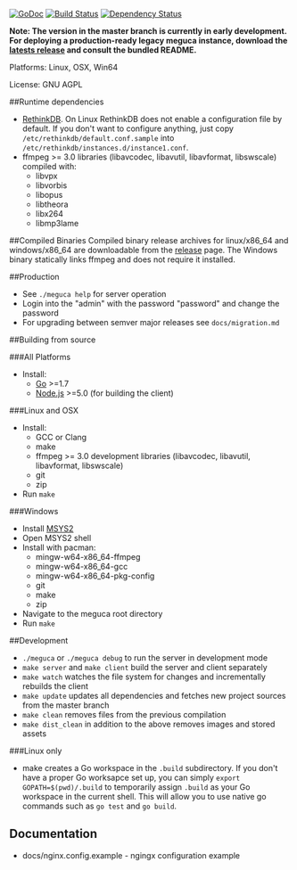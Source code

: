 [![GoDoc](https://godoc.org/github.com/bakape/meguca?status.svg)](https://godoc.org/github.com/bakape/meguca)
[![Build Status](https://travis-ci.org/bakape/meguca.svg)](https://travis-ci.org/bakape/meguca)
[![Dependency Status](https://david-dm.org/bakape/meguca.svg)](https://david-dm.org/bakape/meguca)

__Note: The version in the master branch is currently in early development.
For deploying a production-ready legacy meguca instance, download the [latests
release](https://github.com/bakape/meguca/releases/latest) and consult the
bundled README.__

Platforms: Linux, OSX, Win64

License: GNU AGPL

##Runtime dependencies
* [RethinkDB](https://rethinkdb.com/docs/install/).
On Linux RethinkDB does not enable a configuration file by default. If you don't
want to configure anything, just copy `/etc/rethinkdb/default.conf.sample` into
`/etc/rethinkdb/instances.d/instance1.conf`.
* ffmpeg >= 3.0 libraries (libavcodec, libavutil, libavformat, libswscale)
compiled with:
	* libvpx
	* libvorbis
	* libopus
	* libtheora
	* libx264
	* libmp3lame

##Compiled Binaries
Compiled binary release archives for linux/x86_64 and windows/x86_64 are downloadable
from the [release](https://github.com/bakape/meguca/releases) page. The Windows
binary statically links ffmpeg and does not require it installed.

##Production
* See `./meguca help` for server operation
* Login into the "admin" with the password "password" and change the password
* For upgrading between semver major releases see `docs/migration.md`

##Building from source

###All Platforms
* Install:
	* [Go](https://golang.org/doc/install) >=1.7
	* [Node.js](https://nodejs.org) >=5.0 (for building the client)

###Linux and OSX
* Install:
    * GCC or Clang
    * make
    * ffmpeg >= 3.0 development libraries (libavcodec, libavutil,
    libavformat, libswscale)
    * git
    * zip
* Run `make`

###Windows
* Install [MSYS2](https://sourceforge.net/projects/msys2/)
* Open MSYS2 shell
* Install with pacman:
    * mingw-w64-x86_64-ffmpeg
    * mingw-w64-x86_64-gcc
    * mingw-w64-x86_64-pkg-config
    * git
    * make
    * zip
* Navigate to the meguca root directory
* Run `make`

##Development
* `./meguca` or `./meguca debug` to run the server in development mode
* `make server` and `make client` build the server and client separately
* `make watch` watches the file system for changes and incrementally rebuilds
the client
* `make update` updates all dependencies and fetches new project sources from
the master branch
* `make clean` removes files from the previous compilation
* `make dist_clean` in addition to the above removes images and stored assets

###Linux only
* make creates a Go workspace in the `.build` subdirectory. If you don't have a
proper Go worksapce set up, you can simply `export GOPATH=$(pwd)/.build` to
temporarily assign `.build` as your Go workspace in the current shell. This will
allow you to use native go commands such as `go test` and `go build`.

## Documentation
* docs/nginx.config.example - ngingx configuration example
